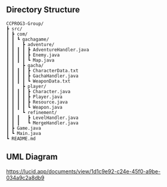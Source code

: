 ## Directory Structure

```
CCPROG3-Group/
┣ src/
┃ ┣ com/
┃ ┃ ┗ gachagame/
┃ ┃   ┣ adventure/
┃ ┃ ┃ ┃ ┣ AdventureHandler.java
┃ ┃ ┃ ┃ ┣ Enemy.java
┃ ┃ ┃ ┃ ┗ Map.java
┃ ┃   ┣ gacha/
┃ ┃ ┃ ┃ ┣ CharacterData.txt
┃ ┃ ┃ ┃ ┣ GachaHandler.java
┃ ┃ ┃ ┃ ┗ WeaponData.txt
┃ ┃   ┣ player/
┃ ┃ ┃ ┃ ┣ Character.java
┃ ┃ ┃ ┃ ┣ Player.java
┃ ┃ ┃ ┃ ┣ Resource.java
┃ ┃ ┃ ┃ ┗ Weapon.java
┃ ┃   ┗ refinement/
┃ ┃ ┃   ┣ LevelHandler.java
┃ ┃ ┃   ┗ MergeHandler.java
┃ ┣ Game.java
┃ ┗ Main.java
┗ README.md
```

## UML Diagram

https://lucid.app/documents/view/1d1c9e92-c24e-45f0-a9be-034a9c2a8db9
